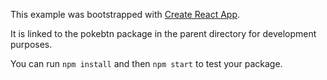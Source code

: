This example was bootstrapped with [Create React App](https://github.com/facebook/create-react-app).

It is linked to the pokebtn package in the parent directory for development purposes.

You can run `npm install` and then `npm start` to test your package.
